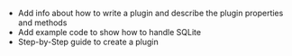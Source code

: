 - Add info about how to write a plugin and describe the plugin properties and methods
- Add example code to show how to handle SQLite
- Step-by-Step guide to create a plugin